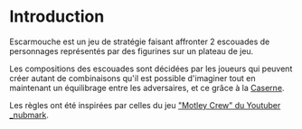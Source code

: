 # Introduction

Escarmouche est un jeu de stratégie faisant affronter 2 escouades de personnages représentés par des figurines sur un plateau de jeu.

Les compositions des escouades sont décidées par les joueurs qui peuvent créer autant de combinaisons qu'il est possible d'imaginer tout en maintenant un équilibrage entre les adversaires, et ce grâce à la [Caserne](#).

Les règles ont été inspirées par celles du jeu ["Motley Crew" du Youtuber \_nubmark](https://www.youtube.com/watch?v=wD2rijeN2Bg).
